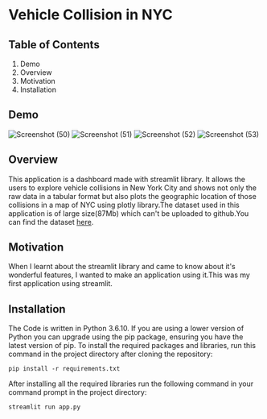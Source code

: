 # Vehicle Collision in NYC
## Table of Contents
1. Demo
2. Overview
3. Motivation
4. Installation
## Demo
![Screenshot (50)](https://user-images.githubusercontent.com/48888895/89260186-672a3f00-d649-11ea-9fe1-b998c805e6a1.png)
![Screenshot (51)](https://user-images.githubusercontent.com/48888895/89260248-8923c180-d649-11ea-9d3c-8a87f14c741b.png)
![Screenshot (52)](https://user-images.githubusercontent.com/48888895/89260309-a48ecc80-d649-11ea-866b-303134ce20df.png)
![Screenshot (53)](https://user-images.githubusercontent.com/48888895/89260361-be301400-d649-11ea-8999-680700826013.png)
## Overview
This application is a dashboard made with streamlit library. It allows the users to explore vehicle collisions in New York City and shows not only the raw data in a tabular format but also plots the geographic location of those collisions in a map of NYC using plotly library.The dataset used in this application is of large size(87Mb) which can't be uploaded to github.You can find the dataset [here](https://www.kaggle.com/nypd/vehicle-collisions).
## Motivation
When I learnt about the streamlit library and came to know about it's wonderful features, I wanted to make an application using it.This was my first application using streamlit.
## Installation
The Code is written in Python 3.6.10. If you are using a lower version of Python you can upgrade using the pip package, ensuring you have the latest version of pip. To install the required packages and libraries, run this command in the project directory after cloning the repository:

    pip install -r requirements.txt

After installing all the required libraries run the following command in your command prompt in the project directory:

    streamlit run app.py
